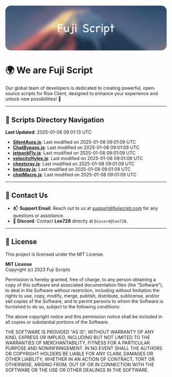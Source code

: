 ![Banner](.github/b.webp)

# 🌍 **We are Fuji Script**

Our global team of developers is dedicated to creating powerful, open-source scripts for Rise Client, designed to enhance your experience and unlock new possibilities! 🌟

---
<!-- SCRIPTS_NAVIGATION_START -->
## 📂 **Scripts Directory Navigation**

**Last Updated**: 2025-01-08 09:01:13 UTC

- **[SilentAura.js](scripts/SilentAura.js)**: Last modified on 2025-01-08 09:01:09 UTC
- **[ChatBypass.js](scripts/ChatBypass.js)**: Last modified on 2025-01-08 09:01:09 UTC
- **[jetpackFly.js](scripts/jetpackFly.js)**: Last modified on 2025-01-08 09:01:09 UTC
- **[velocityHylex.js](scripts/velocityHylex.js)**: Last modified on 2025-01-08 09:01:09 UTC
- **[chestxray.js](scripts/chestxray.js)**: Last modified on 2025-01-08 09:01:09 UTC
- **[bedxray.js](scripts/bedxray.js)**: Last modified on 2025-01-08 09:01:09 UTC
- **[chatMacro.js](scripts/chatMacro.js)**: Last modified on 2025-01-08 09:01:09 UTC

<!-- SCRIPTS_NAVIGATION_END -->

---

## 💬 **Contact Us**  
- 📬 **Support Email**: Reach out to us at [support@fujiscript.com](mailto:support@fujiscript.com) for any questions or assistance.  
- 💬 **Discord**: Contact **Leo728** directly at `Discord@leo728`.

---

## 📜 **License**

This project is licensed under the MIT License.  

**MIT License**  
Copyright (c) 2023 Fuji Scripts  

Permission is hereby granted, free of charge, to any person obtaining a copy of this software and associated documentation files (the "Software"), to deal in the Software without restriction, including without limitation the rights to use, copy, modify, merge, publish, distribute, sublicense, and/or sell copies of the Software, and to permit persons to whom the Software is furnished to do so, subject to the following conditions:  

The above copyright notice and this permission notice shall be included in all copies or substantial portions of the Software.  

THE SOFTWARE IS PROVIDED "AS IS", WITHOUT WARRANTY OF ANY KIND, EXPRESS OR IMPLIED, INCLUDING BUT NOT LIMITED TO THE WARRANTIES OF MERCHANTABILITY, FITNESS FOR A PARTICULAR PURPOSE AND NONINFRINGEMENT. IN NO EVENT SHALL THE AUTHORS OR COPYRIGHT HOLDERS BE LIABLE FOR ANY CLAIM, DAMAGES OR OTHER LIABILITY, WHETHER IN AN ACTION OF CONTRACT, TORT OR OTHERWISE, ARISING FROM, OUT OF OR IN CONNECTION WITH THE SOFTWARE OR THE USE OR OTHER DEALINGS IN THE SOFTWARE.  
